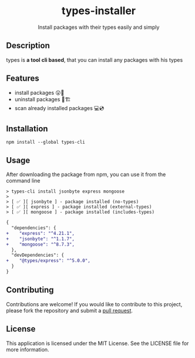 <h1 align="center">
    types-installer
</h1>
<p align="center">Install packages with their types easily and simply</p>

<h2>Description</h2>
<p>
types is <strong>a tool cli based</strong>, that you can install any packages with his types
</p>

<h2>Features</h2>
<ul>
    <li>install packages 😮🎉</li>
    <li>uninstall packages 🥳🏗️</li>
    <li>scan already installed packages 💻💿</li>
</ul>

<h2>Installation</h2>

```shell
npm install --global types-cli
```

<h2>Usage</h2>
<p>After downloading the package from npm, you can use it from the command line</p>

```shell
> types-cli install jsonbyte express mongoose 
>
> [ ✅ ][ jsonbyte ] - package installed (no-types)
> [ ✅ ][ express ] - package installed (external-types) 
> [ ✅ ][ mongoose ] - package installed (includes-types)
```
```diff
{
  "dependencies": {
+    "express": "^4.21.1",
+    "jsonbyte": "^1.1.7",
+    "mongoose": "^8.7.3",
  },
  "devDependencies": {
+    "@types/express": "^5.0.0",
  }
}

```

<h2>Contributing</h2>
<p>
Contributions are welcome! If you would like to contribute to this project, please fork the repository and submit a <a href="https://github.com/AbdullahalyDev/redirect-detector/pulls">pull request</a>.
</p>

<h2>License</h2>
<p>
This application is licensed under the MIT License. See the LICENSE file for more information.
</p>
